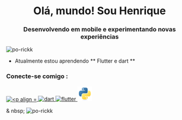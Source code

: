 <h1 align = "center"> Olá, mundo! Sou Henrique </h1>
<h3 align = "center"> Desenvolvendo em mobile e experimentando novas experiências </h3>

<p align = "left"> <img src = "https://komarev.com/ghpvc/ ? username = po-rickk & label = Perfil% 20views & color = 0e75b6 & style = flat "alt =" po-rickk "/> </p>

- Atualmente estou aprendendo ** Flutter e dart **

<h3 align =" left "> Conecte-se comigo : </h3>
<p align = "left">
<a href="https://discord.gg/rickk#5155" target="blank"> <img align = "center" src = "https: // raw.githubusercontent.com/rahuldkjain/github-profile-readme-generator/master/src/images/icons/Social/discord.svg "alt ="



<p align = "left"> <a href="https://dart.dev" target="_blank"> <img src = "https://www.vectorlogo.zone/logos/dartlang/dartlang-icon. svg "alt =" dart "width =" 40 "height =" 40 "/> </a> <a href="https://flutter.dev" target="_blank"> <img src =" https: / /www.vectorlogo.zone/logos/flutterio/flutterio-icon.svg "alt =" flutter "width =" 40 "height =" 40 "/> </a> <a href =" https: //www.python .org "target =" _ blank "> <img src =" https://raw.githubusercontent.com/devicons/devicon/master/icons/python/python-original.svg "alt =" python "width =" 40 " altura = "40 "/> </a> </p>

<p> & nbsp; <img align =" center "src =" https://github-readme-stats.vercel.app/api?username=po-rickk&show_icons=true&locale = en "alt =" po-rickk "/> </p>
